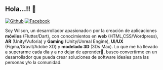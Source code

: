 Hola...!! 👋
---
[![Github](https://img.shields.io/badge/GitHub-100000?style=for-the-badge&logo=github&logoColor=white)](https://github.com/wilsondloper) [![Facebook](https://img.shields.io/badge/Facebook-3b5998?style=for-the-badge&logo=facebook&logoColor=white)](https://fb.me/wilsondloper)

Soy Wilson, un desarrollador apasionado🔥 por la creación de aplicaciones **móviles** (Flutter/Dart), con conocimientos en **web** (HTML,CSS/Wordpress), **AR** (Unity/Vuforia) y **Gaming** (Unity/Unreal Engine), **UI/UX** (Figma/Gravit/Adobe XD) y **modelado 3D** (3Ds Max). Lo que me ha llevado a superarme cada día y a no dejar de aprender📖, busco convertirme en un desarrollador que pueda crear soluciones de software ideales para las personas y/o la comunidad.
